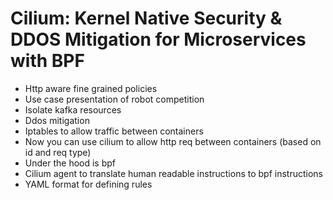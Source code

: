 # Cilium: Kernel Native Security & DDOS Mitigation for Microservices with BPF

- Http aware fine grained policies
- Use case presentation of robot competition
- Isolate kafka resources
- Ddos mitigation
- Iptables to allow traffic between containers
- Now you can use cilium to allow http req between containers (based on id and req type)
- Under the hood is bpf
- Cilium agent to translate human readable instructions to bpf instructions
- YAML format for defining rules
